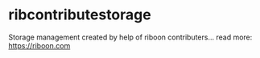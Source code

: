 # ribcontributestorage
Storage management created by help of riboon contributers... read more: <a>https://riboon.com</a>
